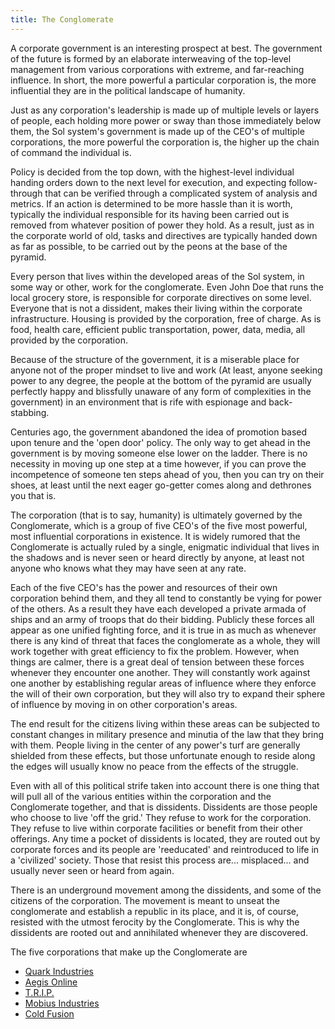 ```yaml
---
title: The Conglomerate
---
```


A corporate government is an interesting prospect at best. The government of the
future is formed by an elaborate interweaving of the top-level management from
various corporations with extreme, and far-reaching influence. In short, the
more powerful a particular corporation is, the more influential they are in the
political landscape of humanity.

Just as any corporation's leadership is made up of multiple levels or layers of
people, each holding more power or sway than those immediately below them, the
Sol system's government is made up of the CEO's of multiple corporations, the
more powerful the corporation is, the higher up the chain of command the
individual is.

Policy is decided from the top down, with the highest-level individual handing
orders down to the next level for execution, and expecting follow-through that
can be verified through a complicated system of analysis and metrics. If an
action is determined to be more hassle than it is worth, typically the
individual responsible for its having been carried out is removed from whatever
position of power they hold. As a result, just as in the corporate world of old,
tasks and directives are typically handed down as far as possible, to be carried
out by the peons at the base of the pyramid.

Every person that lives within the developed areas of the Sol system, in some
way or other, work for the conglomerate. Even John Doe that runs the local
grocery store, is responsible for corporate directives on some level. Everyone
that is not a dissident, makes their living within the corporate infrastructure.
Housing is provided by the corporation, free of charge. As is food, health care,
efficient public transportation, power, data, media, all provided by the
corporation.

Because of the structure of the government, it is a miserable place for anyone
not of the proper mindset to live and work (At least, anyone seeking power to
any degree, the people at the bottom of the pyramid are usually perfectly happy
and blissfully unaware of any form of complexities in the government) in an
environment that is rife with espionage and back-stabbing.

Centuries ago, the government abandoned the idea of promotion based upon tenure
and the 'open door' policy. The only way to get ahead in the government is by
moving someone else lower on the ladder. There is no necessity in moving up one
step at a time however, if you can prove the incompetence of someone ten steps
ahead of you, then you can try on their shoes, at least until the next eager
go-getter comes along and dethrones you that is.

The corporation (that is to say, humanity) is ultimately governed by the
Conglomerate, which is a group of five CEO's of the five most powerful, most
influential corporations in existence. It is widely rumored that the
Conglomerate is actually ruled by a single, enigmatic individual that lives in
the shadows and is never seen or heard directly by anyone, at least not anyone
who knows what they may have seen at any rate.

Each of the five CEO's has the power and resources of their own corporation
behind them, and they all tend to constantly be vying for power of the others.
As a result they have each developed a private armada of ships and an army of
troops that do their bidding. Publicly these forces all appear as one unified
fighting force, and it is true in as much as whenever there is any kind of
threat that faces the conglomerate as a whole, they will work together with
great efficiency to fix the problem. However, when things are calmer, there is a
great deal of tension between these forces whenever they encounter one another.
They will constantly work against one another by establishing regular areas of
influence where they enforce the will of their own corporation, but they will
also try to expand their sphere of influence by moving in on other corporation's
areas.

The end result for the citizens living within these areas can be subjected to
constant changes in military presence and minutia of the law that they bring
with them. People living in the center of any power's turf are generally
shielded from these effects, but those unfortunate enough to reside along the
edges will usually know no peace from the effects of the struggle.

Even with all of this political strife taken into account there is one thing
that will pull all of the various entities within the corporation and the
Conglomerate together, and that is dissidents. Dissidents are those people who
choose to live 'off the grid.' They refuse to work for the corporation. They
refuse to live within corporate facilities or benefit from their other
offerings. Any time a pocket of dissidents is located, they are routed out by
corporate forces and its people are 'reeducated' and reintroduced to life in a
'civilized' society. Those that resist this process are... misplaced... and
usually never seen or heard from again.

There is an underground movement among the dissidents, and some of the citizens
of the corporation. The movement is meant to unseat the conglomerate and
establish a republic in its place, and it is, of course, resisted with the
utmost ferocity by the Conglomerate. This is why the dissidents are rooted out
and annihilated whenever they are discovered.

The five corporations that make up the Conglomerate are

- [Quark Industries](../quark_industries)
- [Aegis Online](../aegis_online)
- [T.R.I.P.](../t.r.i.p.)
- [Mobius Industries](../mobius_industries)
- [Cold Fusion](../cold_fusion)
